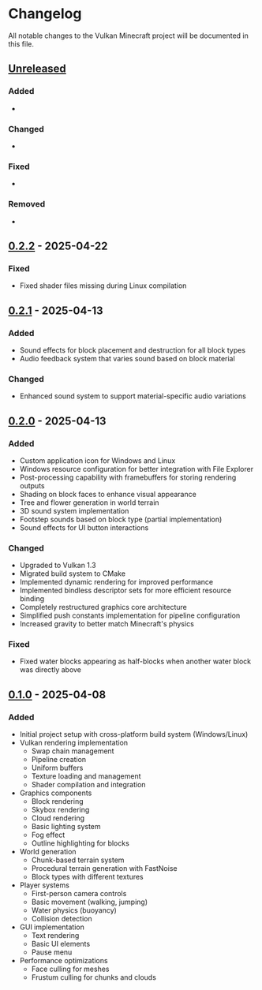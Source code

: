 # Changelog

All notable changes to the Vulkan Minecraft project will be documented in this file.

## [Unreleased]

### Added
- 

### Changed
-

### Fixed
-

### Removed
-

## [0.2.2] - 2025-04-22

### Fixed
- Fixed shader files missing during Linux compilation

## [0.2.1] - 2025-04-13

### Added
- Sound effects for block placement and destruction for all block types
- Audio feedback system that varies sound based on block material

### Changed
- Enhanced sound system to support material-specific audio variations

## [0.2.0] - 2025-04-13

### Added
- Custom application icon for Windows and Linux
- Windows resource configuration for better integration with File Explorer
- Post-processing capability with framebuffers for storing rendering outputs
- Shading on block faces to enhance visual appearance
- Tree and flower generation in world terrain
- 3D sound system implementation
- Footstep sounds based on block type (partial implementation)
- Sound effects for UI button interactions

### Changed
- Upgraded to Vulkan 1.3
- Migrated build system to CMake
- Implemented dynamic rendering for improved performance
- Implemented bindless descriptor sets for more efficient resource binding
- Completely restructured graphics core architecture
- Simplified push constants implementation for pipeline configuration
- Increased gravity to better match Minecraft's physics

### Fixed
- Fixed water blocks appearing as half-blocks when another water block was directly above

## [0.1.0] - 2025-04-08

### Added
- Initial project setup with cross-platform build system (Windows/Linux)
- Vulkan rendering implementation
  - Swap chain management
  - Pipeline creation
  - Uniform buffers
  - Texture loading and management
  - Shader compilation and integration
- Graphics components
  - Block rendering
  - Skybox rendering
  - Cloud rendering
  - Basic lighting system
  - Fog effect
  - Outline highlighting for blocks
- World generation
  - Chunk-based terrain system
  - Procedural terrain generation with FastNoise
  - Block types with different textures
- Player systems
  - First-person camera controls
  - Basic movement (walking, jumping)
  - Water physics (buoyancy)
  - Collision detection
- GUI implementation
  - Text rendering
  - Basic UI elements
  - Pause menu
- Performance optimizations
  - Face culling for meshes
  - Frustum culling for chunks and clouds

[Unreleased]: https://github.com/raphvrl/vulkan-minecraft/compare/v0.2.2...HEAD
[0.2.2]: https://github.com/raphvrl/vulkan-minecraft/compare/v0.2.0...v0.2.2
[0.2.1]: https://github.com/raphvrl/vulkan-minecraft/compare/v0.2.0...v0.2.1
[0.2.0]: https://github.com/raphvrl/vulkan-minecraft/compare/v0.1.0...v0.2.0
[0.1.0]: https://github.com/raphvrl/vulkan-minecraft/releases/tag/v0.1.0